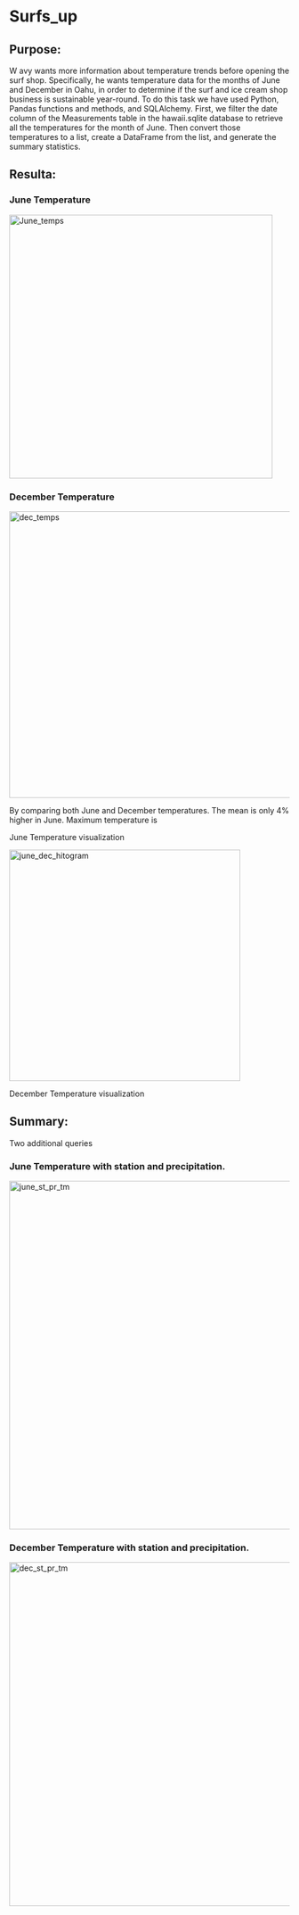 # Surfs_up
## Purpose:
W avy wants more information about temperature trends before opening the surf shop. Specifically, he wants temperature data for the months of June and December in Oahu, in order to determine if the surf and ice cream shop business is sustainable year-round. To do this task we have used Python, Pandas functions and methods, and SQLAlchemy. First, we filter the date column of the Measurements table in the hawaii.sqlite database to retrieve all the temperatures for the month of June. Then convert those temperatures to a list, create a DataFrame from the list, and generate the summary statistics.
## Resulta:


### June Temperature
<img width="473" alt="June_temps" src="https://user-images.githubusercontent.com/107155888/184403685-524a3b7d-b4e3-48e4-bca5-511fbe05101f.png">



### December Temperature
<img width="514" alt="dec_temps" src="https://user-images.githubusercontent.com/107155888/184403649-0b220377-3f7a-41c8-a9d1-394b40403780.png">

By comparing both June and December temperatures. The mean is only 4% higher in June. Maximum temperature is 

 June Temperature visualization

<img width="415" alt="june_dec_hitogram" src="https://user-images.githubusercontent.com/107155888/184407671-526b5c63-f8ed-4140-8742-2f0bb1ebc2ef.png">

December Temperature visualization



## Summary:
Two additional queries
### June Temperature with station and precipitation.


<img width="625" alt="june_st_pr_tm" src="https://user-images.githubusercontent.com/107155888/184414625-8eca94ca-3377-46f3-b9b6-60cd68d9d3f3.png">


### December Temperature with station and precipitation.

<img width="617" alt="dec_st_pr_tm" src="https://user-images.githubusercontent.com/107155888/184414649-d02e0b6a-40de-4747-a3d5-b03d47191488.png">
